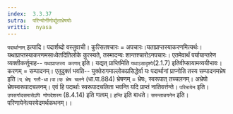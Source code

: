 ```yaml
---
index:  3.3.37
sutra:  परिन्योर्नीणोर्द्यूताभ्रेषयोः
vritti:  nyasa
---
```


`पदार्थानाम्` इत्यादि। पदार्शब्दो वस्तुवाची। कुत्सितश्चारः = अपचारः।यताप्राप्तस्याकरणमित्यर्थः। यथाप्राप्तस्याकरणमसाध्वेतदितिलोके कुत्स्यते, तस्मादन्यः शान्तश्चारोऽनपचारः। एतमेवार्थं पर्यायान्तरेण व्यक्तीकर्त्तुमाह-- `यथाप्राप्तस्य करणम्` इति। यद्यत् प्राप्तिमिति `यथाऽसादृश्ये`(2.1.7) इतिवीप्सायामव्ययीभावः। करणम् = सम्पादनम्। एतुदुक्तं भवति-- युक्तेरागमाल्लोकप्रसिद्धेर्वा यः पदार्थानां प्राप्नोति तस्य सम्पादनमभ्रेष इति।`प् भ्रेषृ गतौ-धा।पा।फ् भ्रेष चलने` (धा.पा.884) भ्रेषणम् = भ्रेषः, स्वरूपात् तच्चलनम्। अभ्रेषो भ्रेषस्वरूपादचलनम्। एवं हि पदार्थाः स्वरूपादचलिता भवन्ति यदि प्राप्तं नातिवर्त्तन्ते। `परिमायेन` इति। `उपसर्गादसमासेऽपि णोपदेशस्य` (8.4.14) इति णत्वम्। `हन्ति` इति बाधते। `समन्तान्नयनेन` इति। परिणायेनेत्यस्येदमर्थकथनम्।।


